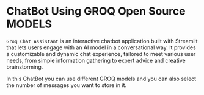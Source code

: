 # ChatBot Using GROQ Open Source MODELS


`Groq Chat Assistant` is an interactive chatbot application built with Streamlit that lets users engage with an AI model in a conversational way. It provides a customizable and dynamic chat experience, tailored to meet various user needs, from simple information gathering to expert advice and creative brainstorming.

In this ChatBot you can use different GROQ models and you can also select the number of messages you want to store in it.

 
